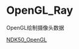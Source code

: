 # OpenGL_Ray
OpenGL绘制摄像头数据

[NDK50_OpenGL](https://blog.csdn.net/baopengjian/article/details/110668106)
